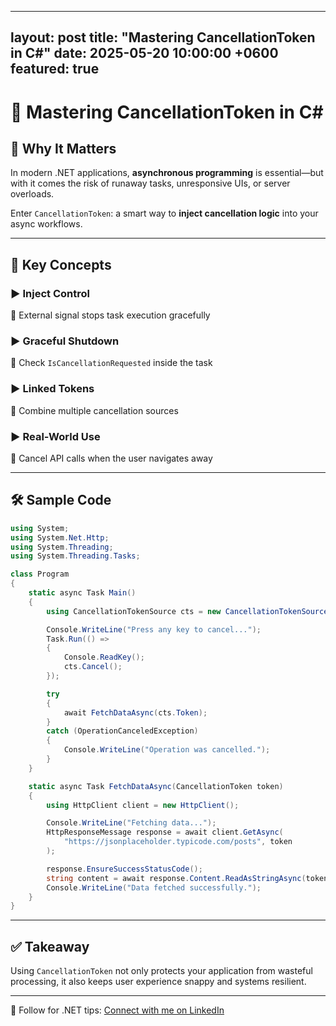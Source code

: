 
---
layout: post
title: "Mastering CancellationToken in C#"
date: 2025-05-20 10:00:00 +0600
featured: true
---
# 🚦 Mastering CancellationToken in C#

## 🧠 Why It Matters
In modern .NET applications, **asynchronous programming** is essential—but with it comes the risk of runaway tasks, unresponsive UIs, or server overloads.

Enter `CancellationToken`: a smart way to **inject cancellation logic** into your async workflows.

---

## 🎯 Key Concepts

### ▶️ Inject Control  
🔹 External signal stops task execution gracefully

### ▶️ Graceful Shutdown  
🔹 Check `IsCancellationRequested` inside the task

### ▶️ Linked Tokens  
🔹 Combine multiple cancellation sources

### ▶️ Real-World Use  
🔹 Cancel API calls when the user navigates away

---

## 🛠️ Sample Code

```csharp
using System;
using System.Net.Http;
using System.Threading;
using System.Threading.Tasks;

class Program
{
    static async Task Main()
    {
        using CancellationTokenSource cts = new CancellationTokenSource();

        Console.WriteLine("Press any key to cancel...");
        Task.Run(() =>
        {
            Console.ReadKey();
            cts.Cancel();
        });

        try
        {
            await FetchDataAsync(cts.Token);
        }
        catch (OperationCanceledException)
        {
            Console.WriteLine("Operation was cancelled.");
        }
    }

    static async Task FetchDataAsync(CancellationToken token)
    {
        using HttpClient client = new HttpClient();

        Console.WriteLine("Fetching data...");
        HttpResponseMessage response = await client.GetAsync(
            "https://jsonplaceholder.typicode.com/posts", token
        );

        response.EnsureSuccessStatusCode();
        string content = await response.Content.ReadAsStringAsync(token);
        Console.WriteLine("Data fetched successfully.");
    }
}
```

---

## ✅ Takeaway

Using `CancellationToken` not only protects your application from wasteful processing, it also keeps user experience snappy and systems resilient.

---

🔵 Follow for .NET tips: [Connect with me on LinkedIn](https://www.linkedin.com/mynetwork/discovery-see-all/?usecase=PEOPLE_FOLLOWS&followMember=yaseerarafat)
